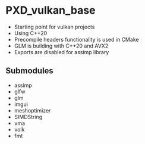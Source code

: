 # PXD_vulkan_base

- Starting point for vulkan projects
- Using C++20
- Precompile headers functionality is used in CMake
- GLM is building with C++20 and AVX2
- Exports are disabled for assimp library

## Submodules

- assimp
- glfw
- glm
- imgui
- meshoptimizer
- SIMDString
- vma
- volk
- fmt
